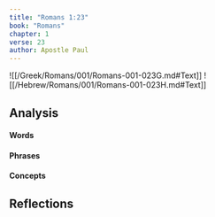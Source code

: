 ```yaml
---
title: "Romans 1:23"
book: "Romans"
chapter: 1
verse: 23
author: Apostle Paul
---
```

![[/Greek/Romans/001/Romans-001-023G.md#Text]]
![[/Hebrew/Romans/001/Romans-001-023H.md#Text]]

## Analysis

#### Words

#### Phrases

#### Concepts

## Reflections
